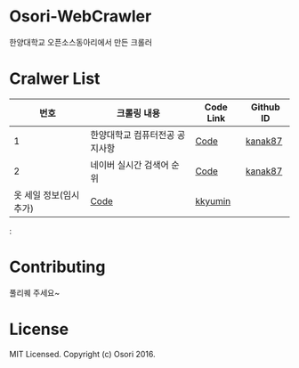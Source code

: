 # Osori-WebCrawler
한양대학교 오픈소스동아리에서 만든 크롤러

# Cralwer List
번호 |  크롤링 내용 | Code Link | Github ID
----| ------|---------|-----------|
1 | 한양대학교 컴퓨터전공 공지사항 | [Code](https://github.com/kanak87) | [kanak87](https://github.com/kanak87)
2 | 네이버 실시간 검색어 순위 | [Code](https://github.com/kanak87) | [kanak87](https://github.com/kanak87)
  | 옷 세일 정보(임시추가)        | [Code](https://github.com/kkyumin) | [kkyumin](https://github.com/kkyumin)
 :
# Contributing
풀리퀘 주세요~

# License
MIT Licensed. Copyright (c) Osori 2016.
